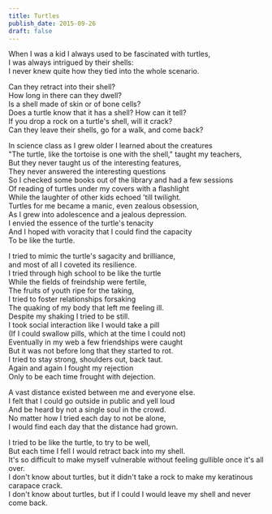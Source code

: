 ```yaml
---
title: Turtles
publish_date: 2015-09-26
draft: false
---
```


When I was a kid I always used to be fascinated with turtles,  
I was always intrigued by their shells:  
I never knew quite how they tied into the whole scenario.

Can they retract into their shell?  
How long in there can they dwell?  
Is a shell made of skin or of bone cells?  
Does a turtle know that it has a shell? How can it tell?  
If you drop a rock on a turtle's shell, will it crack?  
Can they leave their shells, go for a walk, and come back?

In science class as I grew older I learned about the creatures  
"The turtle, like the tortoise is one with the shell," taught my teachers,  
But they never taught us of the interesting features,  
They never answered the interesting questions  
So I checked some books out of the library and had a few sessions  
Of reading of turtles under my covers with a flashlight  
While the laughter of other kids echoed 'till twilight.  
Turtles for me became a manic, even zealous obsession,  
As I grew into adolescence and a jealous depression.  
I envied the essence of the turtle's tenacity  
And I hoped with voracity that I could find the capacity  
To be like the turtle.

I tried to mimic the turtle's sagacity and brilliance,  
and most of all I coveted its resilience.  
I tried through high school to be like the turtle  
While the fields of freindship were fertile,  
The fruits of youth ripe for the taking,  
I tried to foster relationships forsaking  
The quaking of my body that left me feeling ill.  
Despite my shaking I tried to be still.  
I took social interaction like I would take a pill  
(If I could swallow pills, which at the time I could not)  
Eventually in my web a few friendships were caught  
But it was not before long that they started to rot.  
I tried to stay strong, shoulders out, back taut.  
Again and again I fought my rejection  
Only to be each time frought with dejection.

A vast distance existed between me and everyone else.  
I felt that I could go outside in public and yell loud  
And be heard by not a single soul in the crowd.  
No matter how I tried each day to not be alone,  
I would find each day that the distance had grown.

I tried to be like the turtle, to try to be well,  
But each time I fell I would retract back into my shell.  
It's so difficult to make myself vulnerable without feeling gullible once it's all over.  
I don't know about turtles, but it didn't take a rock to make my keratinous carapace crack.  
I don't know about turtles, but if I could I would leave my shell and never come back.
